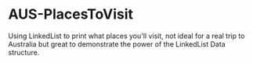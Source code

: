 # AUS-PlacesToVisit
Using LinkedList to print what places you'll visit, not ideal for a real trip to Australia but great to demonstrate the power of the LinkedList Data structure.
